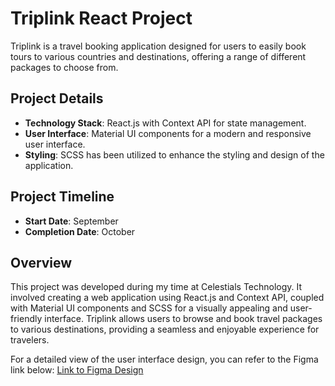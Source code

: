 # Triplink React Project

Triplink is a travel booking application designed for users to easily book tours to various countries and destinations, offering a range of different packages to choose from.

## Project Details
- **Technology Stack**: React.js with Context API for state management.
- **User Interface**: Material UI components for a modern and responsive user interface.
- **Styling**: SCSS has been utilized to enhance the styling and design of the application.

## Project Timeline
- **Start Date**: September
- **Completion Date**: October

## Overview
This project was developed during my time at Celestials Technology. It involved creating a web application using React.js and Context API, coupled with Material UI components and SCSS for a visually appealing and user-friendly interface. Triplink allows users to browse and book travel packages to various destinations, providing a seamless and enjoyable experience for travelers.

For a detailed view of the user interface design, you can refer to the Figma link below:
[Link to Figma Design](https://www.figma.com/file/vng5mnftdrOTOEjtfAMIJU/Tripklik_Travel-Packages_2023?type=design&node-id=0-395&mode=design&t=HbKyE4uiHsXhdSiQ-0)
